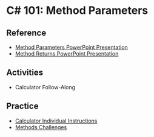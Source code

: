 # C# 101: Method Parameters

## Reference
- <a href="MethodParameters.pptx" target="_blank">Method Parameters PowerPoint Presentation</a>
- <a href="MethodReturns.pptx" target="_blank">Method Returns PowerPoint Presentation</a>

## Activities
- Calculator Follow-Along

## Practice
- [Calculator Individual Instructions](CalculatorIndividualInstructions.md)
- [Methods Challenges](MethodsChallenges.md)